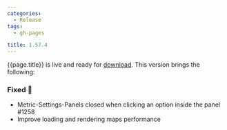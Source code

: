 ```yaml
---
categories:
  - Release
tags:
  - gh-pages

title: 1.57.4
---
```


{{page.title}} is live and ready for [download](https://github.com/MaibornWolff/codecharta/releases/tag/{{page.title}}). This version brings the following:

### Fixed 🐞

- Metric-Settings-Panels closed when clicking an option inside the panel #1258
- Improve loading and rendering maps performance
